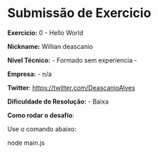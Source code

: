 # Submissão de Exercicio

**Exercicio:** 0 - Hello World

**Nickname:** Willian deascanio

**Nível Técnico:** - Formado sem experiencia -

**Empresa:** -  n/a

**Twitter**: https://twitter.com/DeascanioAlves

**Dificuldade de Resolução:** - Baixa

**Como rodar o desafio**: 

Use o comando abaixo:

node main.js